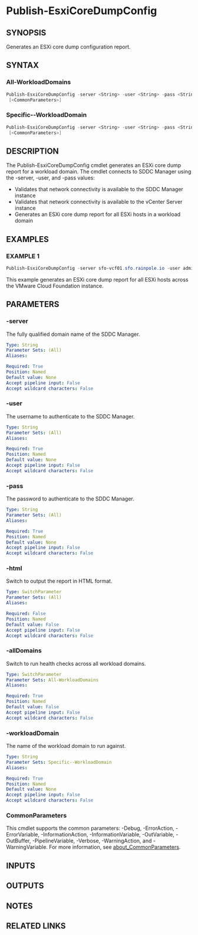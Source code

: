 # Publish-EsxiCoreDumpConfig

## SYNOPSIS

Generates an ESXi core dump configuration report.

## SYNTAX

### All-WorkloadDomains

```powershell
Publish-EsxiCoreDumpConfig -server <String> -user <String> -pass <String> [-html] [-allDomains]
 [<CommonParameters>]
```

### Specific--WorkloadDomain

```powershell
Publish-EsxiCoreDumpConfig -server <String> -user <String> -pass <String> [-html] -workloadDomain <String>
 [<CommonParameters>]
```

## DESCRIPTION

The Publish-EsxiCoreDumpConfig cmdlet generates an ESXi core dump report for a workload domain.
The cmdlet
connects to SDDC Manager using the -server, -user, and -pass values:

- Validates that network connectivity is available to the SDDC Manager instance
- Validates that network connectivity is available to the vCenter Server instance
- Generates an ESXi core dump report for all ESXi hosts in a workload domain

## EXAMPLES

### EXAMPLE 1

```powershell
Publish-EsxiCoreDumpConfig -server sfo-vcf01.sfo.rainpole.io -user admin@local -pass VMw@re1!VMw@re1! -alldomains
```

This example generates an ESXi core dump report for all ESXi hosts across the VMware Cloud Foundation instance.

## PARAMETERS

### -server

The fully qualified domain name of the SDDC Manager.

```yaml
Type: String
Parameter Sets: (All)
Aliases:

Required: True
Position: Named
Default value: None
Accept pipeline input: False
Accept wildcard characters: False
```

### -user

The username to authenticate to the SDDC Manager.

```yaml
Type: String
Parameter Sets: (All)
Aliases:

Required: True
Position: Named
Default value: None
Accept pipeline input: False
Accept wildcard characters: False
```

### -pass

The password to authenticate to the SDDC Manager.

```yaml
Type: String
Parameter Sets: (All)
Aliases:

Required: True
Position: Named
Default value: None
Accept pipeline input: False
Accept wildcard characters: False
```

### -html

Switch to output the report in HTML format.

```yaml
Type: SwitchParameter
Parameter Sets: (All)
Aliases:

Required: False
Position: Named
Default value: False
Accept pipeline input: False
Accept wildcard characters: False
```

### -allDomains

Switch to run health checks across all workload domains.

```yaml
Type: SwitchParameter
Parameter Sets: All-WorkloadDomains
Aliases:

Required: True
Position: Named
Default value: False
Accept pipeline input: False
Accept wildcard characters: False
```

### -workloadDomain

The name of the workload domain to run against.

```yaml
Type: String
Parameter Sets: Specific--WorkloadDomain
Aliases:

Required: True
Position: Named
Default value: None
Accept pipeline input: False
Accept wildcard characters: False
```

### CommonParameters

This cmdlet supports the common parameters: -Debug, -ErrorAction, -ErrorVariable, -InformationAction, -InformationVariable, -OutVariable, -OutBuffer, -PipelineVariable, -Verbose, -WarningAction, and -WarningVariable. For more information, see [about_CommonParameters](http://go.microsoft.com/fwlink/?LinkID=113216).

## INPUTS

## OUTPUTS

## NOTES

## RELATED LINKS
